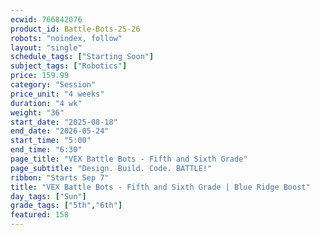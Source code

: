 ```yaml
---
ecwid: 766842076
product_id: Battle-Bots-25-26
robots: "noindex, follow"
layout: "single"
schedule_tags: ["Starting Soon"]
subject_tags: ["Robotics"]
price: 159.99
category: "Session"
price_unit: "4 weeks"
duration: "4 wk"
weight: "36"
start_date: "2025-08-18"
end_date: "2026-05-24"
start_time: "5:00"
end_time: "6:30"
page_title: "VEX Battle Bots - Fifth and Sixth Grade"
page_subtitle: "Design. Build. Code. BATTLE!"
ribbon: "Starts Sep 7"
title: "VEX Battle Bots - Fifth and Sixth Grade | Blue Ridge Boost"
day_tags: ["Sun"]
grade_tags: ["5th","6th"]
featured: 158
---
```

